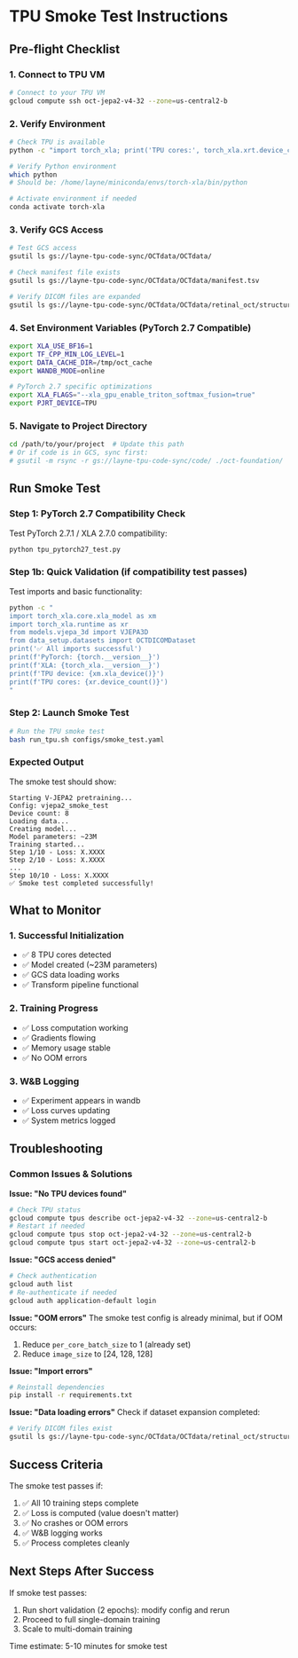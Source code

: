 # TPU Smoke Test Instructions

## Pre-flight Checklist

### 1. Connect to TPU VM
```bash
# Connect to your TPU VM
gcloud compute ssh oct-jepa2-v4-32 --zone=us-central2-b
```

### 2. Verify Environment
```bash
# Check TPU is available
python -c "import torch_xla; print('TPU cores:', torch_xla.xrt.device_count())"

# Verify Python environment
which python
# Should be: /home/layne/miniconda/envs/torch-xla/bin/python

# Activate environment if needed
conda activate torch-xla
```

### 3. Verify GCS Access
```bash
# Test GCS access
gsutil ls gs://layne-tpu-code-sync/OCTdata/OCTdata/

# Check manifest file exists
gsutil ls gs://layne-tpu-code-sync/OCTdata/OCTdata/manifest.tsv

# Verify DICOM files are expanded
gsutil ls gs://layne-tpu-code-sync/OCTdata/OCTdata/retinal_oct/structural_oct/topcon_triton/ | head -5
```

### 4. Set Environment Variables (PyTorch 2.7 Compatible)
```bash
export XLA_USE_BF16=1
export TF_CPP_MIN_LOG_LEVEL=1
export DATA_CACHE_DIR=/tmp/oct_cache
export WANDB_MODE=online

# PyTorch 2.7 specific optimizations
export XLA_FLAGS="--xla_gpu_enable_triton_softmax_fusion=true"
export PJRT_DEVICE=TPU
```

### 5. Navigate to Project Directory
```bash
cd /path/to/your/project  # Update this path
# Or if code is in GCS, sync first:
# gsutil -m rsync -r gs://layne-tpu-code-sync/code/ ./oct-foundation/
```

## Run Smoke Test

### Step 1: PyTorch 2.7 Compatibility Check
Test PyTorch 2.7.1 / XLA 2.7.0 compatibility:
```bash
python tpu_pytorch27_test.py
```

### Step 1b: Quick Validation (if compatibility test passes)
Test imports and basic functionality:
```bash
python -c "
import torch_xla.core.xla_model as xm
import torch_xla.runtime as xr
from models.vjepa_3d import VJEPA3D
from data_setup.datasets import OCTDICOMDataset
print('✅ All imports successful')
print(f'PyTorch: {torch.__version__}')
print(f'XLA: {torch_xla.__version__}')
print(f'TPU device: {xm.xla_device()}')
print(f'TPU cores: {xr.device_count()}')
"
```

### Step 2: Launch Smoke Test
```bash
# Run the TPU smoke test
bash run_tpu.sh configs/smoke_test.yaml
```

### Expected Output
The smoke test should show:
```
Starting V-JEPA2 pretraining...
Config: vjepa2_smoke_test
Device count: 8
Loading data...
Creating model...
Model parameters: ~23M
Training started...
Step 1/10 - Loss: X.XXXX
Step 2/10 - Loss: X.XXXX
...
Step 10/10 - Loss: X.XXXX
✅ Smoke test completed successfully!
```

## What to Monitor

### 1. Successful Initialization
- ✅ 8 TPU cores detected
- ✅ Model created (~23M parameters)
- ✅ GCS data loading works
- ✅ Transform pipeline functional

### 2. Training Progress
- ✅ Loss computation working
- ✅ Gradients flowing
- ✅ Memory usage stable
- ✅ No OOM errors

### 3. W&B Logging
- ✅ Experiment appears in wandb
- ✅ Loss curves updating
- ✅ System metrics logged

## Troubleshooting

### Common Issues & Solutions

**Issue: "No TPU devices found"**
```bash
# Check TPU status
gcloud compute tpus describe oct-jepa2-v4-32 --zone=us-central2-b
# Restart if needed
gcloud compute tpus stop oct-jepa2-v4-32 --zone=us-central2-b
gcloud compute tpus start oct-jepa2-v4-32 --zone=us-central2-b
```

**Issue: "GCS access denied"**
```bash
# Check authentication
gcloud auth list
# Re-authenticate if needed
gcloud auth application-default login
```

**Issue: "OOM errors"**
The smoke test config is already minimal, but if OOM occurs:
1. Reduce `per_core_batch_size` to 1 (already set)
2. Reduce `image_size` to [24, 128, 128]

**Issue: "Import errors"**
```bash
# Reinstall dependencies
pip install -r requirements.txt
```

**Issue: "Data loading errors"**
Check if dataset expansion completed:
```bash
# Verify DICOM files exist
gsutil ls gs://layne-tpu-code-sync/OCTdata/OCTdata/retinal_oct/structural_oct/*/
```

## Success Criteria

The smoke test passes if:
1. ✅ All 10 training steps complete
2. ✅ Loss is computed (value doesn't matter)
3. ✅ No crashes or OOM errors
4. ✅ W&B logging works
5. ✅ Process completes cleanly

## Next Steps After Success

If smoke test passes:
1. Run short validation (2 epochs): modify config and rerun
2. Proceed to full single-domain training
3. Scale to multi-domain training

Time estimate: 5-10 minutes for smoke test